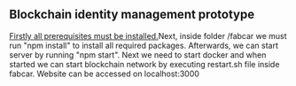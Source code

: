 ## Blockchain identity management prototype
[Firstly all prerequisites must be installed.](http://hyperledger-fabric.readthedocs.io/en/latest/prereqs.html)Next, 
inside folder /fabcar we must run "npm install" to install all required packages.
Afterwards, we can start server by running "npm start". Next we need to start docker and 
when started we can start blockchain network by executing restart.sh file inside fabcar. 
Website can be accessed on localhost:3000
